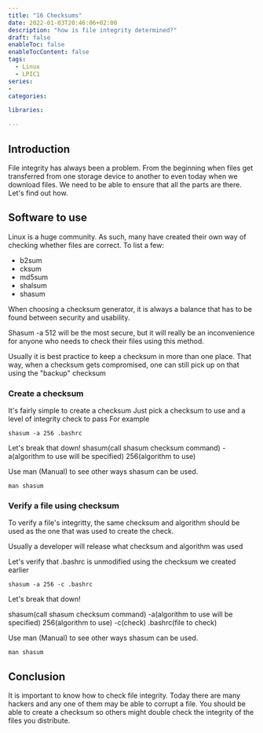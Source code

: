 ```yaml
---
title: "16 Checksums"
date: 2022-01-03T20:46:06+02:00
description: "how is file integrity determined?"
draft: false
enableToc: false
enableTocContent: false
tags:
  - Linux
  - LPIC1
series:
-
categories:

libraries:

---
```


## Introduction

File integrity has always been a problem. From the beginning when files get transferred from one storage device to another to even today when we download files.
We need to be able to ensure that all the parts are there.
Let's find out how.

## Software to use

Linux is a huge community. As such, many have created their own way of checking whether files are correct.
To list a few:

* b2sum
* cksum
* md5sum
* shalsum
* shasum

When choosing a checksum generator, it is always a balance that has to be found between security and usability.

Shasum -a 512 will be the most secure, but it will really be an inconvenience for anyone who needs to check their files using this method.

Usually it is best practice to keep a checksum in more than one place. That way, when a checksum gets compromised, one can still pick up on that using the "backup" checksum

### Create a checksum

It's fairly simple to create a checksum
Just pick a checksum to use and a level of integrity check to pass
For example

```
shasum -a 256 .bashrc
```

Let's break that down!
shasum(call shasum checksum command) -a(algorithm to use will be specified) 256(algorithm to use)

Use man (Manual) to see other ways shasum can be used.

```
man shasum
```

### Verify a file using checksum

To verify a file's integritty, the same checksum and algorithm should be used as the one that was used to create the check.

Usually a developer will release what checksum and algorithm was used

Let's verify that .bashrc is unmodified using the checksum we created earlier

```
shasum -a 256 -c .bashrc
```

Let's break that down!

shasum(call shasum checksum command) -a(algorithm to use will be specified) 256(algorithm to use) -c(check) .bashrc(file to check)

Use man (Manual) to see other ways shasum can be used.

```
man shasum
```

## Conclusion

It is important to know how to check file integrity.
Today there are many hackers and any one of them may be able to corrupt a file.
You should be able to create a checksum so others might double check the integrity of the files you distribute.

